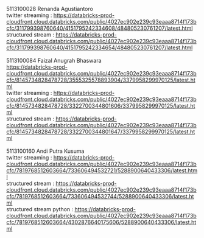 5113100028 Renanda Agustiantoro<br>
twitter streaming : https://databricks-prod-cloudfront.cloud.databricks.com/public/4027ec902e239c93eaaa8714f173bcfc/311799398760640/4151795242334608/484805230761207/latest.html
<br>
structured stream : https://databricks-prod-cloudfront.cloud.databricks.com/public/4027ec902e239c93eaaa8714f173bcfc/311799398760640/4151795242334654/484805230761207/latest.html<br><br>
5113100084 Faizal Anugrah Bhaswara<br>https://databricks-prod-cloudfront.cloud.databricks.com/public/4027ec902e239c93eaaa8714f173bcfc/8145734828478728/3555325578893904/3379958299970125/latest.html<br>
twitter streaming : https://databricks-prod-cloudfront.cloud.databricks.com/public/4027ec902e239c93eaaa8714f173bcfc/8145734828478728/3322700344801606/3379958299970125/latest.html
<br>
structured stream : https://databricks-prod-cloudfront.cloud.databricks.com/public/4027ec902e239c93eaaa8714f173bcfc/8145734828478728/3322700344801647/3379958299970125/latest.html<br><br>
5113100160 Andi Putra Kusuma<br>
twitter streaming : https://databricks-prod-cloudfront.cloud.databricks.com/public/4027ec902e239c93eaaa8714f173bcfc/7819768512603664/733606494532721/5288900640433306/latest.html
<br>
structured stream : https://databricks-prod-cloudfront.cloud.databricks.com/public/4027ec902e239c93eaaa8714f173bcfc/7819768512603664/733606494532744/5288900640433306/latest.html
<br>
structured stream python : https://databricks-prod-cloudfront.cloud.databricks.com/public/4027ec902e239c93eaaa8714f173bcfc/7819768512603664/4302876640175606/5288900640433306/latest.html
